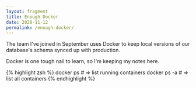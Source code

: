 ```yaml
---
layout: fragment
title: Enough Docker
date: 2020-11-12
permalink: /enough-docker/
---
```


The team I've joined in September uses Docker to keep local versions of our database's schema synced up with production.

Docker is one tough nail to learn, so I'm keeping my notes here.

{% highlight zsh %}
  docker ps # => list running containers
  docker ps -a # => list all containers
{% endhighlight %}
